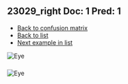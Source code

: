 ## 23029_right Doc: 1 Pred: 1
- [Back to confusion matrix](https://github.com/juliandewit/kaggle_retinopathy/blob/master/matrix.md)
- [Back to list](https://github.com/juliandewit/kaggle_retinopathy/blob/master/lists/11/list.md)
- [Next example in list](https://github.com/juliandewit/kaggle_retinopathy/blob/master/lists/11/23/23050_right.md)

![Eye](https://retinopaty.blob.core.windows.net/size1024/23029_right_1.jpeg)

### 

![Eye]()
